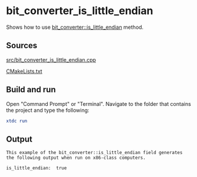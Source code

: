 # bit_converter_is_little_endian

Shows how to use [bit_converter::is_little_endian](https://gammasoft71.github.io/xtd/reference_guides/latest/classxtd_1_1bit__converter.html#a163edd918104e0923f51d774809313b9) method.

## Sources

[src/bit_converter_is_little_endian.cpp](src/bit_converter_is_little_endian.cpp)

[CMakeLists.txt](CMakeLists.txt)

## Build and run

Open "Command Prompt" or "Terminal". Navigate to the folder that contains the project and type the following:

```cmake
xtdc run
```

## Output

```
This example of the bit_converter::is_little_endian field generates
the following output when run on x86-class computers.
 
is_little_endian:  true
```
